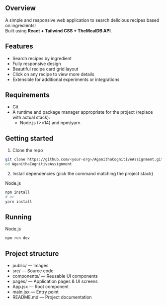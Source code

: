 ## Overview

A simple and responsive web application to search delicious recipes based on ingredients!  
Built using **React + Tailwind CSS + TheMealDB API**.

## Features

- Search recipes by ingredient
- Fully responsive design
- Beautiful recipe card grid layout
- Click on any recipe to view more details
- Extensible for additional experiments or integrations

## Requirements

- Git
- A runtime and package manager appropriate for the project (replace with actual stack):
    - Node.js (>=14) and npm/yarn

## Getting started

1. Clone the repo
```bash
git clone https://github.com/<your-org>/AganithaCognitiveAssignment.git
cd AganithaCognitiveAssignment
```

2. Install dependencies (pick the command matching the project stack)

Node.js
```bash
npm install
# or
yarn install
```

## Running

Node.js
```bash
npm run dev
```

## Project structure

- public/             — Images
- src/                — Source code
- components/         — Reusable UI components
- pages/              — Application pages & UI screens
- App.jsx             — Root component
- main.jsx            — Entry point
- README.md           — Project documentation
